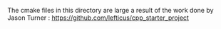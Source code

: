 

The cmake files in this directory are large a result of the work done
by Jason Turner : https://github.com/lefticus/cpp_starter_project

